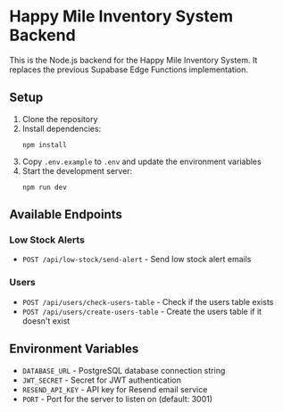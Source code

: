 
# Happy Mile Inventory System Backend

This is the Node.js backend for the Happy Mile Inventory System. It replaces the previous Supabase Edge Functions implementation.

## Setup

1. Clone the repository
2. Install dependencies:
   ```
   npm install
   ```
3. Copy `.env.example` to `.env` and update the environment variables
4. Start the development server:
   ```
   npm run dev
   ```

## Available Endpoints

### Low Stock Alerts
- `POST /api/low-stock/send-alert` - Send low stock alert emails

### Users
- `POST /api/users/check-users-table` - Check if the users table exists
- `POST /api/users/create-users-table` - Create the users table if it doesn't exist

## Environment Variables

- `DATABASE_URL` - PostgreSQL database connection string
- `JWT_SECRET` - Secret for JWT authentication
- `RESEND_API_KEY` - API key for Resend email service
- `PORT` - Port for the server to listen on (default: 3001)
